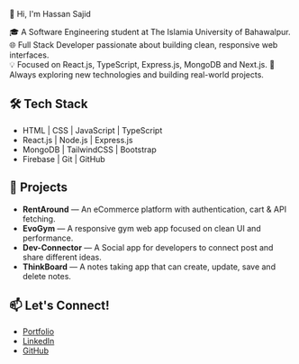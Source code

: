 👋 Hi, I'm Hassan Sajid

🎓 A Software Engineering student at The Islamia University of Bahawalpur.
🌐 Full Stack Developer passionate about building clean, responsive web interfaces.  
💡 Focused on React.js, TypeScript, Express.js, MongoDB and Next.js.
🚀 Always exploring new technologies and building real-world projects. 

## 🛠 Tech Stack
- HTML | CSS | JavaScript | TypeScript
- React.js | Node.js | Express.js
- MongoDB | TailwindCSS | Bootstrap
- Firebase | Git | GitHub

## 🧠 Projects
- **RentAround** — An eCommerce platform with authentication, cart & API fetching. 
- **EvoGym** — A responsive gym web app focused on clean UI and performance.
- **Dev-Connector** — A Social app for developers to connect post and share different ideas.
- **ThinkBoard** — A notes taking app that can create, update, save and delete notes.

## 📫 Let's Connect!
- [Portfolio](https://hassan-sajid-portfolio.netlify.app)
- [LinkedIn](https://www.linkedin.com/in/hassan-sajid-656993302/)
- [GitHub](https://github.com/HassanSajid09)
